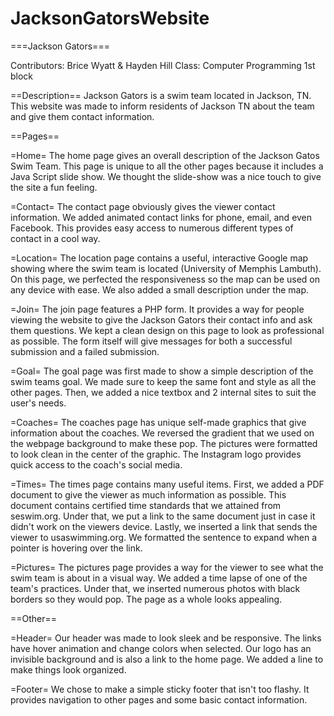 # JacksonGatorsWebsite

===Jackson Gators=== 
 
Contributors: Brice Wyatt & Hayden Hill 
Class: Computer Programming 1st block 
 
 
==Description== 
 Jackson Gators is a swim team located in Jackson, TN. This website was made to inform residents of Jackson TN about the team and give them contact information. 
  
 ==Pages== 
  
  =Home= 
 The home page gives an overall description of the Jackson Gatos Swim Team. This page is unique to all the other pages because it includes a Java Script slide show. We thought the slide-show was a nice touch to give the site a fun feeling. 
  
  
  =Contact= 
 The contact page obviously gives the viewer contact information. We added animated contact links for phone, email, and even Facebook. This provides easy access to numerous different types of contact in a cool way. 
  
  
  =Location= 
 The location page contains a useful, interactive Google map showing where the swim team is located (University of Memphis Lambuth). On this page, we perfected the responsiveness so the map can be used on any device with ease. We also added a small description under the map. 
  
  
  =Join= 
 The join page features a PHP form. It provides a way for people viewing the website to give the Jackson Gators their contact info and ask them questions. We kept a clean design on this page to look as professional as possible. The form itself will give messages for both a successful submission and a failed submission. 
  
  =Goal= 
 The goal page was first made to show a simple description of the swim teams goal. We made sure to keep the same font and style as all the other pages. Then, we added a nice textbox and 2 internal sites to suit the user's needs. 
  
  
  =Coaches= 
 The coaches page has unique self-made graphics that give information about the coaches. We reversed the gradient that we used on the webpage background to make these pop. The pictures were formatted to look clean in the center of the graphic. The Instagram logo provides quick access to the coach's social media.  
  
  
  =Times= 
 The times page contains many useful items. First, we added a PDF document to give the viewer as much information as possible. This document contains certified time standards that we attained from seswim.org. Under that, we put a link to the same document just in case it didn't work on the viewers device. Lastly, we inserted a link that sends the viewer to usaswimming.org. We formatted the sentence to expand when a pointer is hovering over the link. 
  
  
 =Pictures= 
The pictures page provides a way for the viewer to see what the swim team is about in a visual way. We added a time lapse of one of the team's practices. Under that, we inserted numerous photos with black borders so they would pop. The page as a whole looks appealing.  
 
==Other== 
 
  =Header= 
Our header was made to look sleek and be responsive. The links have hover animation and change colors when selected. Our logo has an invisible background and is also a link to the home page. We added a line to make things look organized. 
 
  =Footer= 
We chose to make a simple sticky footer that isn't too flashy. It provides navigation to other pages and some basic contact information. 
